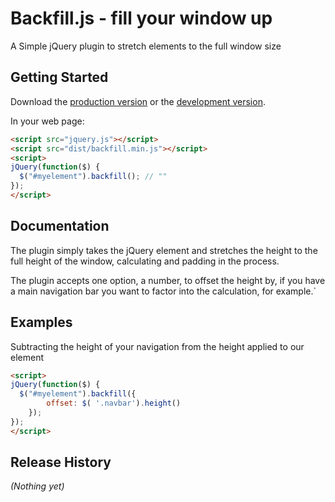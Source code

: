 # Backfill.js - fill your window up

A Simple jQuery plugin to stretch elements to the full window size

## Getting Started

Download the [production version][min] or the [development version][max].

[min]: https://raw.github.com/kojinkai/jquery-backfilljs/master/dist/jquery.backfilljs.min.js
[max]: https://raw.github.com/kojinkai/jquery-backfilljs/master/dist/jquery.backfilljs.js

In your web page:

```html
<script src="jquery.js"></script>
<script src="dist/backfill.min.js"></script>
<script>
jQuery(function($) {
  $("#myelement").backfill(); // ""
});
</script>
```

## Documentation
The plugin simply takes the jQuery element and stretches the height to the full height of the window, calculating and padding in the process.

The plugin accepts one option, a number, to offset the height by, if you have a main navigation bar you want to factor into the calculation, for example.`

## Examples 
Subtracting the height of your navigation from the height applied to our element

```html
<script>
jQuery(function($) {
  $("#myelement").backfill({
        offset: $( '.navbar').height()
    });
});
</script>
```
## Release History
_(Nothing yet)_
